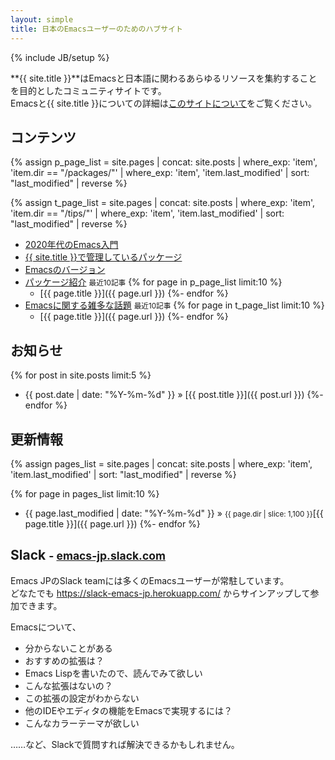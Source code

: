 ```yaml
---
layout: simple
title: 日本のEmacsユーザーのためのハブサイト
---
```

{% include JB/setup %}

**{{ site.title }}**はEmacsと日本語に関わるあらゆるリソースを集約することを目的としたコミュニティサイトです。  
Emacsと{{ site.title }}についての詳細は[このサイトについて](/about)をご覧ください。

## コンテンツ

{% assign p_page_list
     = site.pages | concat: site.posts
       | where_exp: 'item', 'item.dir == "/packages/"'
       | where_exp: 'item', 'item.last_modified'
       | sort: "last_modified"
       | reverse %}

{% assign t_page_list
     = site.pages | concat: site.posts
       | where_exp: 'item', 'item.dir == "/tips/"'
       | where_exp: 'item', 'item.last_modified'
       | sort: "last_modified"
       | reverse %}

* [2020年代のEmacs入門](/tips/emacs-in-2020)
* [{{ site.title }}で管理しているパッケージ](/maintenances)
* [Emacsのバージョン](/tips/versions)
* [パッケージ紹介](/packages) <small>最近10記事</small>
{% for page in p_page_list limit:10 %}
  * [{{ page.title }}]({{ page.url }})
{%- endfor %}
* [Emacsに関する雑多な話題](/tips) <small>最近10記事</small>
{% for page in t_page_list limit:10 %}
  * [{{ page.title }}]({{ page.url }})
{%- endfor %}

## お知らせ

{% for post in site.posts limit:5 %}
* {{ post.date | date: "%Y-%m-%d" }} &raquo; [{{ post.title }}]({{ post.url }})
{%- endfor %}

## 更新情報

{% assign pages_list
     = site.pages | concat: site.posts
       | where_exp: 'item', 'item.last_modified'
       | sort: "last_modified"
       | reverse %}

{% for page in pages_list limit:10 %}
* {{ page.last_modified | date: "%Y-%m-%d" }} &raquo; <small>{{ page.dir | slice: 1,100 }}</small>[{{ page.title }}]({{ page.url }})
{%- endfor %}


## Slack <small>- [emacs-jp.slack.com](https://emacs-jp.slack.com/)</small>

Emacs JPのSlack teamには多くのEmacsユーザーが常駐しています。  
どなたでも <https://slack-emacs-jp.herokuapp.com/> からサインアップして参加できます。

Emacsについて、

* 分からないことがある
* おすすめの拡張は？
* Emacs Lispを書いたので、読んでみて欲しい
* こんな拡張はないの？
* この拡張の設定がわからない
* 他のIDEやエディタの機能をEmacsで実現するには？
* こんなカラーテーマが欲しい

……など、Slackで質問すれば解決できるかもしれません。
